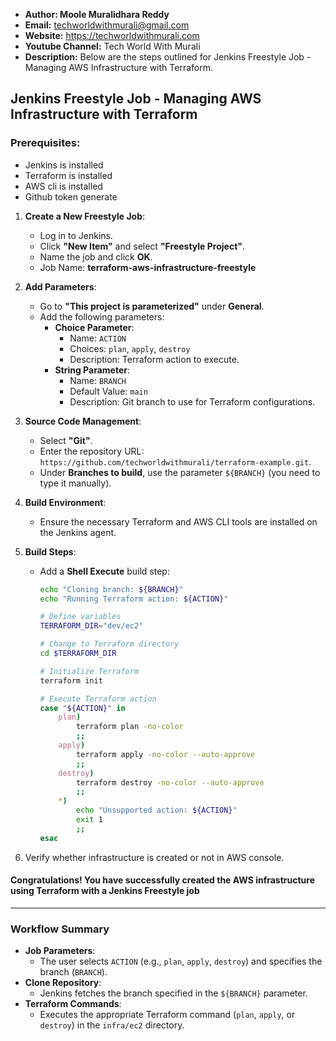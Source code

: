 + <b>Author: Moole Muralidhara Reddy</b></br>
+ <b>Email:</b> techworldwithmurali@gmail.com</br>
+ <b>Website:</b> https://techworldwithmurali.com </br>
+ <b>Youtube Channel:</b> Tech World With Murali</br>
+ <b>Description:</b> Below are the steps outlined for Jenkins Freestyle Job -Managing AWS Infrastructure with Terraform.</br>

## Jenkins Freestyle Job - Managing AWS Infrastructure with Terraform

### Prerequisites:
+ Jenkins is installed
+ Terraform is installed
+ AWS cli is installed
+ Github token generate

1. **Create a New Freestyle Job**:
   - Log in to Jenkins.
   - Click **"New Item"** and select **"Freestyle Project"**.
   - Name the job and click **OK**.
   - Job Name: **terraform-aws-infrastructure-freestyle**
2. **Add Parameters**:
   - Go to **"This project is parameterized"** under **General**.
   - Add the following parameters:
     - **Choice Parameter**:
       - Name: `ACTION`
       - Choices: `plan`, `apply`, `destroy`
       - Description: Terraform action to execute.
     - **String Parameter**:
       - Name: `BRANCH`
       - Default Value: `main`
       - Description: Git branch to use for Terraform configurations.

3. **Source Code Management**:
   - Select **"Git"**.
   - Enter the repository URL: `https://github.com/techworldwithmurali/terraform-example.git`.
   - Under **Branches to build**, use the parameter `${BRANCH}` (you need to type it manually).

4. **Build Environment**:
   - Ensure the necessary Terraform and AWS CLI tools are installed on the Jenkins agent.

5. **Build Steps**:
   - Add a **Shell Execute** build step:
     ```bash
     echo "Cloning branch: ${BRANCH}"
     echo "Running Terraform action: ${ACTION}"

     # Define variables
     TERRAFORM_DIR="dev/ec2"

     # Change to Terraform directory
     cd $TERRAFORM_DIR

     # Initialize Terraform
     terraform init

     # Execute Terraform action
     case "${ACTION}" in
         plan)
             terraform plan -no-color
             ;;
         apply)
             terraform apply -no-color --auto-approve
             ;;
         destroy)
             terraform destroy -no-color --auto-approve
             ;;
         *)
             echo "Unsupported action: ${ACTION}"
             exit 1
             ;;
     esac
     ```

6. Verify whether infrastructure is created or not in AWS console.

#### Congratulations! You have successfully created the AWS infrastructure using Terraform with a Jenkins Freestyle job



---

### Workflow Summary
- **Job Parameters**:
  - The user selects `ACTION` (e.g., `plan`, `apply`, `destroy`) and specifies the branch (`BRANCH`).
- **Clone Repository**:
  - Jenkins fetches the branch specified in the `${BRANCH}` parameter.
- **Terraform Commands**:
  - Executes the appropriate Terraform command (`plan`, `apply`, or `destroy`) in the `infra/ec2` directory.
